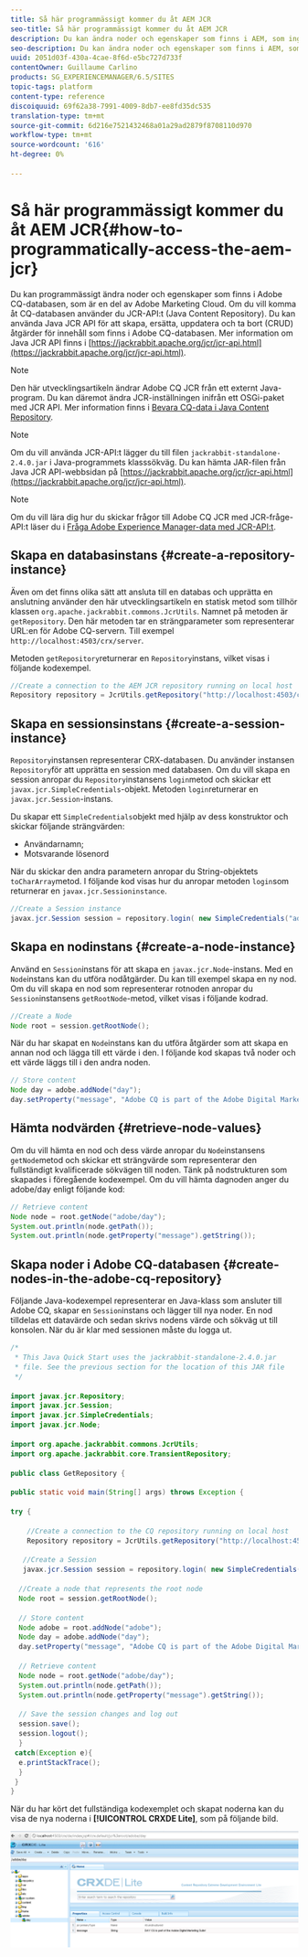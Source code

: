 ```yaml
---
title: Så här programmässigt kommer du åt AEM JCR
seo-title: Så här programmässigt kommer du åt AEM JCR
description: Du kan ändra noder och egenskaper som finns i AEM, som ingår i Adobe Marketing Cloud
seo-description: Du kan ändra noder och egenskaper som finns i AEM, som ingår i Adobe Marketing Cloud
uuid: 2051d03f-430a-4cae-8f6d-e5bc727d733f
contentOwner: Guillaume Carlino
products: SG_EXPERIENCEMANAGER/6.5/SITES
topic-tags: platform
content-type: reference
discoiquuid: 69f62a38-7991-4009-8db7-ee8fd35dc535
translation-type: tm+mt
source-git-commit: 6d216e7521432468a01a29ad2879f8708110d970
workflow-type: tm+mt
source-wordcount: '616'
ht-degree: 0%

---
```



# Så här programmässigt kommer du åt AEM JCR{#how-to-programmatically-access-the-aem-jcr}

Du kan programmässigt ändra noder och egenskaper som finns i Adobe CQ-databasen, som är en del av Adobe Marketing Cloud. Om du vill komma åt CQ-databasen använder du JCR-API:t (Java Content Repository). Du kan använda Java JCR API för att skapa, ersätta, uppdatera och ta bort (CRUD) åtgärder för innehåll som finns i Adobe CQ-databasen. Mer information om Java JCR API finns i [https://jackrabbit.apache.org/jcr/jcr-api.html](https://jackrabbit.apache.org/jcr/jcr-api.html).

>[!NOTE]
>
>Den här utvecklingsartikeln ändrar Adobe CQ JCR från ett externt Java-program. Du kan däremot ändra JCR-inställningen inifrån ett OSGi-paket med JCR API. Mer information finns i [Bevara CQ-data i Java Content Repository](https://helpx.adobe.com/experience-manager/using/persisting-cq-data-java-content1.html).

>[!NOTE]
>
>Om du vill använda JCR-API:t lägger du till filen `jackrabbit-standalone-2.4.0.jar` i Java-programmets klasssökväg. Du kan hämta JAR-filen från Java JCR API-webbsidan på [https://jackrabbit.apache.org/jcr/jcr-api.html](https://jackrabbit.apache.org/jcr/jcr-api.html).

>[!NOTE]
>
>Om du vill lära dig hur du skickar frågor till Adobe CQ JCR med JCR-fråge-API:t läser du i [Fråga Adobe Experience Manager-data med JCR-API:t](https://helpx.adobe.com/experience-manager/using/querying-experience-manager-data-using1.html).

## Skapa en databasinstans {#create-a-repository-instance}

Även om det finns olika sätt att ansluta till en databas och upprätta en anslutning använder den här utvecklingsartikeln en statisk metod som tillhör klassen `org.apache.jackrabbit.commons.JcrUtils`. Namnet på metoden är `getRepository`. Den här metoden tar en strängparameter som representerar URL:en för Adobe CQ-servern. Till exempel `http://localhost:4503/crx/server`.

Metoden `getRepository`returnerar en `Repository`instans, vilket visas i följande kodexempel.

```java
//Create a connection to the AEM JCR repository running on local host
Repository repository = JcrUtils.getRepository("http://localhost:4503/crx/server");
```

## Skapa en sessionsinstans {#create-a-session-instance}

`Repository`instansen representerar CRX-databasen. Du använder instansen `Repository`för att upprätta en session med databasen. Om du vill skapa en session anropar du `Repository`instansens `login`metod och skickar ett `javax.jcr.SimpleCredentials`-objekt. Metoden `login`returnerar en `javax.jcr.Session`-instans.

Du skapar ett `SimpleCredentials`objekt med hjälp av dess konstruktor och skickar följande strängvärden:

* Användarnamn;
* Motsvarande lösenord

När du skickar den andra parametern anropar du String-objektets `toCharArray`metod. I följande kod visas hur du anropar metoden `login`som returnerar en `javax.jcr.Sessioninstance`.

```java
//Create a Session instance
javax.jcr.Session session = repository.login( new SimpleCredentials("admin", "admin".toCharArray()));
```

## Skapa en nodinstans {#create-a-node-instance}

Använd en `Session`instans för att skapa en `javax.jcr.Node`-instans. Med en `Node`instans kan du utföra nodåtgärder. Du kan till exempel skapa en ny nod. Om du vill skapa en nod som representerar rotnoden anropar du `Session`instansens `getRootNode`-metod, vilket visas i följande kodrad.

```java
//Create a Node
Node root = session.getRootNode();
```

När du har skapat en `Node`instans kan du utföra åtgärder som att skapa en annan nod och lägga till ett värde i den. I följande kod skapas två noder och ett värde läggs till i den andra noden.

```java
// Store content
Node day = adobe.addNode("day");
day.setProperty("message", "Adobe CQ is part of the Adobe Digital Marketing Suite!");
```

## Hämta nodvärden {#retrieve-node-values}

Om du vill hämta en nod och dess värde anropar du `Node`instansens `getNode`metod och skickar ett strängvärde som representerar den fullständigt kvalificerade sökvägen till noden. Tänk på nodstrukturen som skapades i föregående kodexempel. Om du vill hämta dagnoden anger du adobe/day enligt följande kod:

```java
// Retrieve content
Node node = root.getNode("adobe/day");
System.out.println(node.getPath());
System.out.println(node.getProperty("message").getString());
```

## Skapa noder i Adobe CQ-databasen {#create-nodes-in-the-adobe-cq-repository}

Följande Java-kodexempel representerar en Java-klass som ansluter till Adobe CQ, skapar en `Session`instans och lägger till nya noder. En nod tilldelas ett datavärde och sedan skrivs nodens värde och sökväg ut till konsolen. När du är klar med sessionen måste du logga ut.

```java
/*
 * This Java Quick Start uses the jackrabbit-standalone-2.4.0.jar
 * file. See the previous section for the location of this JAR file
 */

import javax.jcr.Repository;
import javax.jcr.Session;
import javax.jcr.SimpleCredentials;
import javax.jcr.Node;

import org.apache.jackrabbit.commons.JcrUtils;
import org.apache.jackrabbit.core.TransientRepository;

public class GetRepository {

public static void main(String[] args) throws Exception {

try {

    //Create a connection to the CQ repository running on local host
    Repository repository = JcrUtils.getRepository("http://localhost:4503/crx/server");

   //Create a Session
   javax.jcr.Session session = repository.login( new SimpleCredentials("admin", "admin".toCharArray()));

  //Create a node that represents the root node
  Node root = session.getRootNode();

  // Store content
  Node adobe = root.addNode("adobe");
  Node day = adobe.addNode("day");
  day.setProperty("message", "Adobe CQ is part of the Adobe Digital Marketing Suite!");

  // Retrieve content
  Node node = root.getNode("adobe/day");
  System.out.println(node.getPath());
  System.out.println(node.getProperty("message").getString());

  // Save the session changes and log out
  session.save();
  session.logout();
  }
 catch(Exception e){
  e.printStackTrace();
  }
 }
}
```

När du har kört det fullständiga kodexemplet och skapat noderna kan du visa de nya noderna i **[!UICONTROL CRXDE Lite]**, som på följande bild.

![chlimage_1-68](assets/chlimage_1-68a.png)

